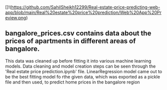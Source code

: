 
[]!(https://github.com/SahilSheikh12299/Real-estate-price-predicting-web-app/blob/main/Real%20estate%20price%20prediction/Web%20App%20Preview.png)



## bangalore_prices.csv contains data about the prices of apartments in different areas of bangalore.
This data was cleaned up before fitting it into various machine learning models.
Data cleaning and model creation steps can be seen through the 'Real estate price prediction.ipynb' file.
LinearRegression model came out to be the best fitting model fo rthe given data, which was exported as a pickle file and then used, to predict home prices in the bangalore region

